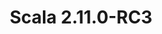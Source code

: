---
title: Scala 2.11.0-RC3
start: 20 March 2014
layout: downloadpage
release_version: 2.11.0-RC3
release_date: "March 20, 2014"
show_resources: "true"
permalink: /download/2.11.0-RC3.html
requirements: "This Scala software distribution can be installed on any Unix-like or Windows system. It requires the Java runtime version 1.6 or later, which can be downloaded <a href='http://www.java.com/'>here</a>."
resources: [
  ["-main-unixsys", "scala-2.11.0-RC3.tgz", "http://downloads.typesafe.com/scala/2.11.0-RC3/scala-2.11.0-RC3.tgz", "Mac OS X, Unix, Cygwin", "24.77M"],
  ["-main-windows", "scala-2.11.0-RC3.msi", "http://downloads.typesafe.com/scala/2.11.0-RC3/scala-2.11.0-RC3.msi", "Windows (msi installer)", "88.95M"],
  ["-non-main-sys", "scala-2.11.0-RC3.zip", "http://downloads.typesafe.com/scala/2.11.0-RC3/scala-2.11.0-RC3.zip", "Windows", "24.79M"],
  ["-non-main-sys", "scala-2.11.0-RC3.deb", "http://downloads.typesafe.com/scala/2.11.0-RC3/scala-2.11.0-RC3.deb", "Debian", "87.98M"],
  ["-non-main-sys", "scala-2.11.0-RC3.rpm", "http://downloads.typesafe.com/scala/2.11.0-RC3/scala-2.11.0-RC3.rpm", "RPM package", "87.96M"],
  ["-non-main-sys", "scala-docs-2.11.0-RC3.txz", "http://downloads.typesafe.com/scala/2.11.0-RC3/scala-docs-2.11.0-RC3.txz", "API docs", "36.10M"],
  ["-non-main-sys", "scala-docs-2.11.0-RC3.zip", "http://downloads.typesafe.com/scala/2.11.0-RC3/scala-docs-2.11.0-RC3.zip", "API docs", "66.59M"],
  ["-non-main-sys", "scala-sources-2.11.0-RC3.zip", "https://github.com/scala/scala/archive/v2.11.0-RC3.tar.gz", "sources", ""]
]
---
